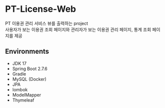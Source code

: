 # PT-License-Web
PT 이용권 관리 서비스 뷰를 출력하는 project <br>
사용자가 보는 이용권 조회 페이지와 관리자가 보는 이용권 관리 페이지, 통계 조회 페이지를 제공

## Environments
* JDK 17
* Spring Boot 2.7.6
* Gradle
* MySQL (Docker)
* JPA
* lombok
* ModelMapper
* Thymeleaf
